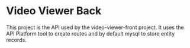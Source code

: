 # Video Viewer Back

This project is the API used by the video-viewer-front project. 
It uses the API Platform tool to create routes and by default mysql to store entity records.
